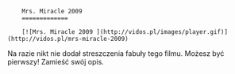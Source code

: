 
        Mrs. Miracle 2009 
        =============
        
        [![Mrs. Miracle 2009 ](http://vidos.pl/images/player.gif)](http://vidos.pl/mrs-miracle-2009)
        
        
 Na razie nikt nie dodał streszczenia fabuły tego filmu. Możesz być pierwszy! Zamieść swój opis.
    